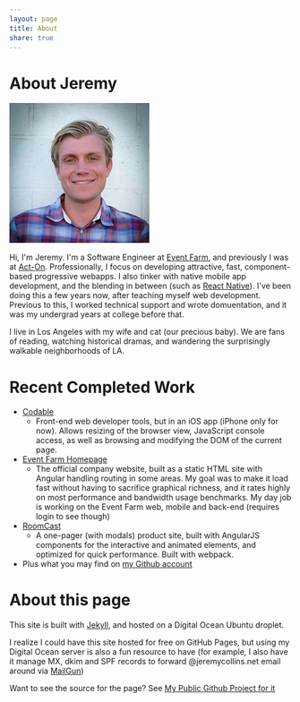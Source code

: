 ```yaml
---
layout: page
title: About
share: true
---
```


# About Jeremy

<img src="/images/mugshot.jpg" alt="Jeremy Collins" class="mugshot">

Hi, I'm Jeremy. I'm a Software Engineer at [Event Farm](eventfarm.com), and previously I was at [Act-On](act-on.com). Professionally, I focus on developing attractive, fast, component-based progressive webapps. I also tinker with native mobile app development, and the blending in between (such as [React Native](https://facebook.github.io/react-native/)). I've been doing this a few years now, after teaching myself web development. Previous to this, I worked technical support and wrote domuentation, and it was my undergrad years at college before that. 

I live in Los Angeles with my wife and cat (our precious baby). We are fans of reading, watching historical dramas, and wandering the surprisingly walkable neighborhoods of LA.

# Recent Completed Work
* [Codable](http://appstore.com/codable)
    * Front-end web developer tools, but in an iOS app (iPhone only for now). Allows resizing of the browser view, JavaScript console access, as well as browsing and modifying the DOM of the current page.
* [Event Farm Homepage](https://eventfarm.com)
    * The official company website, built as a static HTML site with Angular handling routing in some areas. My goal was to make it load fast without having to sacrifice graphical richness, and it rates highly on most performance and bandwidth usage benchmarks. My day job is working on the Event Farm web, mobile and back-end (requires login to see though)
* [RoomCast](http://roomcast.teleadapt.com)
    * A one-pager (with modals) product site, built with AngularJS components for the interactive and animated elements, and optimized for quick performance. Built with webpack.
* Plus what you may find on [my Github account](https://github.com/jdodsoncollins)

# About this page

This site is built with [Jekyll](https://jekyllrb.com), and hosted on a Digital Ocean Ubuntu droplet. 

I realize I could have this site hosted for free on GitHub Pages, but using my Digital Ocean server is also a fun resource to have (for example, I also have it manage MX, dkim and SPF records to forward @jeremycollins.net email around via [MailGun](https://mailgun.com))

Want to see the source for the page? See [My Public Github Project for it](https://github.com/jdodsoncollins/JeremyCollinsDotNet)

